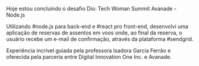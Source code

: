 Hoje estou concluindo o desafio Dio:
Tech Woman Summit Avanade - Node.js

Utilizando #node.js para back-end e #react pro front-end, desenvolvi uma aplicação de reservas de assentos em voos onde, ao final da reserva, o usuário recebe um e-mail de confirmação, através da plataforma #sendgrid.

Experiência incrível guiada pela professora Isadora Garcia Ferrão e oferecida pela parceria entre Digital Innovation One Inc. e Avanade.
